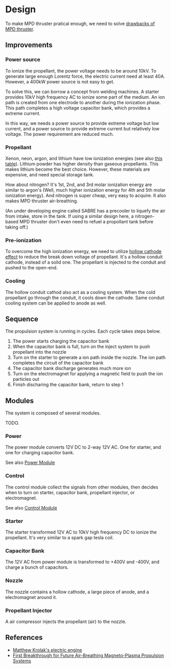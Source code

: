 # Design

To make MPD thruster pratical enough, we need to solve [drawbacks of MPD thruster](Mpd.md#Drawbacks).

## Improvements

### Power source

To ionize the propellant, the power voltage needs to be around 10kV. To generate large enough Lorentz force, the electric current need at least 40A. However, a 400kW power source is not easy to get.

To solve this, we can borrow a concept from welding machines. A starter provides 10kV high frequency AC to ionize some part of the medium. An ion path is created from one electrode to another during the ionization phase. This path completes a high voltage capacitor bank, which provides a extreme current.

In this way, we needs a power source to provide extreme voltage but low current, and a power source to provide extreme current but relatively low voltage. The power requirement are reduced much.

### Propellant

Xenon, neon, argon, and lithium have low ionization energies (see also [this table](https://en.wikipedia.org/wiki/Molar_ionization_energies_of_the_elements)). Lithium powder has higher density than gaseous propellants. This makes lithium become the best choice. However, these materials are expensive, and need special storage tank.

How about nitrogen? It's 1st, 2nd, and 3rd molar ionization energy are similar to argon's (Well, much higher ionization energy for 4th and 5th molar ionization energy). And nitrogen is super cheap, very easy to acquire. It also makes MPD thruster air-breathing.

(An under developing engine called SABRE has a precooler to liquefy the air from intake, store in the tank. If using a similar design here, a nitrogen-based MPD thruster don't even need to refuel a propollant tank before taking off.)

### Pre-ionization

To overcome the high ionization energy, we need to utilize [hollow cathode effect](https://en.wikipedia.org/wiki/Hollow_cathode_effect) to reduce the break down voltage of propellant. It's a hollow conduit cathode, instead of a solid one. The propellant is injected to the conduit and pushed to the open-end.

### Cooling

The hollow conduit cathod also act as a cooling system. When the cold propellant go through the conduit, it cools down the cathode. Same conduit cooling system can be applied to anode as well.

## Sequence

The propulsion system is running in cycles. Each cycle takes steps below.

1. The power starts charging the capacitor bank
1. When the capacitor bank is full, turn on the inject system to push propellant into the nozzle
1. Turn on the starter to generate a ion path inside the nozzle. The ion path completes the circuit of the capacitor bank
1. The capacitor bank discharge generates much more ion
1. Turn on the electromagnet for applying a magnetic field to push the ion particles out
1. Finish discharing the capacitor bank, return to step 1

## Modules

The system is composed of several modules.

TODO.

### Power

The power module converts 12V DC to 2-way 12V AC. One for starter, and one for charging capacitor bank.

See also [Power Module](PowerModule.md)

### Control

The control module collect the signals from other modules, then decides when to turn on starter, capacitor bank, propellant injector, or electromagnet.

See also [Control Module](ControlModule.md)

### Starter

The starter transformed 12V AC to 10kV high frequency DC to ionize the propellant. It's very similar to a spark gap tesla coil.

### Capacitor Bank

The 12V AC from power module is transformed to +400V and -400V, and charge a bunch of capacitors.

### Nozzle

The nozzle contains a hollow cathode, a large piece of anode, and a electromagnet around it.

### Propellant Injector

A air compressor injects the propellant (air) to the nozzle.

## References

* [Matthew Krolak's electric engine](http://www.myelectricengine.com/)
* [First Breakthrough for Future Air-Breathing Magneto-Plasma Propulsion Systems](https://arxiv.org/ftp/arxiv/papers/1609/1609.04054.pdf)
